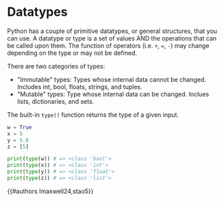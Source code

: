 # Datatypes

Python has a couple of primitive datatypes, or general structures, that you can use. A datatype or type is a set of values AND the operations that can be called upon them. The function of operators (i.e. `+`, `=`, `-`) may change depending on the type or may not be defined.

There are two categories of types:
- "Immutable" types: Types whose internal data cannot be changed. Includes int, bool, floats, strings, and tuples.
- "Mutable" types: Type whose internal data can be changed. Inclues lists, dictionaries, and sets.

The built-in `type()` function returns the type of a given input. 

```py
w = True
x = 5
y = 5.0
z = [5]

print(type(w)) # => <class 'bool'>
print(type(x)) # => <class 'int'>
print(type(y)) # => <class 'float'>
print(type(z)) # => <class 'list'>

```
{{#authors lmaxwell24,stao5}}